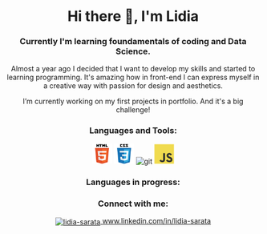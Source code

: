 <h1 align="center">Hi there 👋, I'm Lidia </h1>

<h3 align="center">Currently I'm learning foundamentals of coding and Data Science.</h3> 
<p align="center">Almost a year ago I decided that I want to develop my skills and started to learning programming. It's amazing how in front-end I can express myself in a creative way with passion for design and aesthetics. </p>
<p align="center">I’m currently working on my first projects in portfolio. And it's a big challenge!</p>
<h3 align="center">Languages and Tools:</h3>
<p align="center"> 
  <img src="https://raw.githubusercontent.com/devicons/devicon/master/icons/html5/html5-original-wordmark.svg" alt="html5" width="40" height="40"/> 
  <img src="https://raw.githubusercontent.com/devicons/devicon/master/icons/css3/css3-original-wordmark.svg" alt="css3" width="40" height="40"/> 
  <img src="https://www.vectorlogo.zone/logos/git-scm/git-scm-icon.svg" alt="git" width="40" height="40"/> 
  <img src="https://raw.githubusercontent.com/devicons/devicon/master/icons/javascript/javascript-original.svg" alt="javascript" width="40" height="40"/>
</p>
<h3 align="center">Languages in progress:</h3>
<!--  <p align="center"> <img src="https://raw.githubusercontent.com/devicons/devicon/master/icons/react/react-original-wordmark.svg" alt="react" width="40" height="40"/> </p> -->
<h3 align="center">Connect with me:</h3>
<p align="center">
<a href="www.linkedin.com/in/lidia-sarata" target="blank"><img align="center" src="https://raw.githubusercontent.com/rahuldkjain/github-profile-readme-generator/master/src/images/icons/Social/linked-in-alt.svg" alt="lidia-sarata" height="30" width="40" /> www.linkedin.com/in/lidia-sarata</a>
</p>
